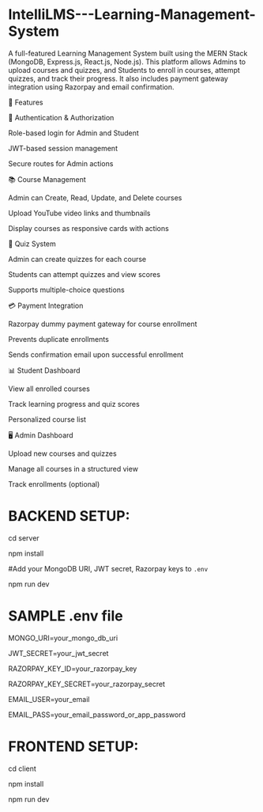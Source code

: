 # IntelliLMS---Learning-Management-System
A full-featured Learning Management System built using the MERN Stack (MongoDB, Express.js, React.js, Node.js). This platform allows Admins to upload courses and quizzes, and Students to enroll in courses, attempt quizzes, and track their progress. It also includes payment gateway integration using Razorpay and email confirmation.

🚀 Features

🔐 Authentication & Authorization

Role-based login for Admin and Student

JWT-based session management

Secure routes for Admin actions

📚 Course Management

Admin can Create, Read, Update, and Delete courses

Upload YouTube video links and thumbnails

Display courses as responsive cards with actions

📝 Quiz System

Admin can create quizzes for each course

Students can attempt quizzes and view scores

Supports multiple-choice questions

💳 Payment Integration

Razorpay dummy payment gateway for course enrollment

Prevents duplicate enrollments

Sends confirmation email upon successful enrollment

📊 Student Dashboard

View all enrolled courses

Track learning progress and quiz scores

Personalized course list

🖥️ Admin Dashboard

Upload new courses and quizzes

Manage all courses in a structured view

Track enrollments (optional)

# BACKEND SETUP:

cd server

npm install

#Add your MongoDB URI, JWT secret, Razorpay keys to `.env`

npm run dev

# SAMPLE .env file 

MONGO_URI=your_mongo_db_uri

JWT_SECRET=your_jwt_secret

RAZORPAY_KEY_ID=your_razorpay_key

RAZORPAY_KEY_SECRET=your_razorpay_secret

EMAIL_USER=your_email

EMAIL_PASS=your_email_password_or_app_password

# FRONTEND SETUP:

cd client

npm install

npm run dev
